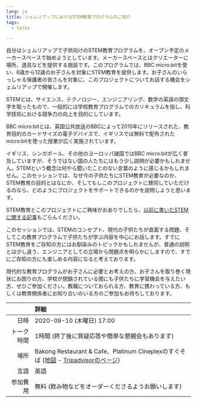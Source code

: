 ```yaml
---
lang: ja
title: シェムリアップにおけるSTEM教育プログラムのご紹介
tags:
  - talks

---
```


自分はシェムリアップで子供向けのSTEM教育プログラムを、オープン予定のメーカースペースで始めようとしています。メーカースペースとはクリエーターに場所、道具などを提供する施設です。このプログラムでは、BBC micro:bitを使い、6歳から12歳のお子さんを対象にSTEM教育を提供します。お子さんのいらっしゃる保護者の皆さんを対象に、このプロジェクトについてお話する機会をシェムリアップで開催します。

STEMとは、サイエンス、テクノロジー、エンジニアリング、数学の英語の頭文字を取ったもので、一般的には学校教育プログラムでのカリキュラムを指し、科学技術における競争力の向上を目的にしています。

BBC micro:bitとは、英国公共放送のBBCによって2015年にリリースされた、教育目的のカードサイズの電子デバイスで、イギリスでは無料で配布されたmicro:bitを使った授業が広く実施されています。

イギリス、シンガポール、その他のヨーロッパ諸国ではBBC micro:bitが広く普及していますが、そうではない国の人たちにはもう少し説明が必要かもしれません。STEMという概念は何やら聞いたことのない言葉のように感じるかもしれません。このセッションでは、なぜ今の子供たちにSTEM教育が必要なのか、STEM教育の目的とはなにか、そしてもしこのプロジェクトに賛同していただけるのなら、どのようにプロジェクトをサポートできるのかを説明しようと思います。

STEM教育とこのプロジェクトにご興味がおありでしたら、[以前に書いたSTEMに関する記事](http://info.mkrsgh.org/blog/makerspace/2020/06/30/Microbit-Courses/)もごらんください。

このセッションでは、STEMのコンセプト、現代の子供たちが直面する問題、そしてこの教育プログラムで子供たちが学ぶ内容を中心にお話します。すでにSTEM教育をご存知の方にはお馴染みのトピックかもしれませんが、普通の説明とは少し違う、エンジニアとしての立場から問題点を明らかにしますので、すでにご存知の方にも楽しめる内容になると考えております。

現代的な教育プログラムがお子さんに必要とお考えの方、お子さんを取り巻く現状にお困りの方、学校が閉鎖されている間にも子供たちに学習機会を与えたい方、ぜひご参加ください。教職についておられる方、教育に携わっている方、もしくは教育関係者にお知り合いのいる方のご参加もお待ちしております。

|               | 詳細                  |
| -------------:|:--------------------- |
| 日時          | 2020-09-10 (木曜日) 17:00|
| トーク時間    | 1時間 (終了後に質疑応答や簡単な懇親会もあります) |
| 場所          | Bakong Restaurant & Cafe、Platinum Cineplexのすぐそば ([地図](https://www.openstreetmap.org/?mlat=13.35331&mlon=103.85333#map=19/13.35331/103.85333&layers=N) - [Tripadvisorのページ](https://www.tripadvisor.com/Restaurant_Review-g297390-d13979910-Reviews-Bakong_Restaurant_Cafe-Siem_Reap_Siem_Reap_Province.html))|
| 言語          | 英語 |
| 参加費用      | 無料 (飲み物などをオーダーくださるようお願いします) |
